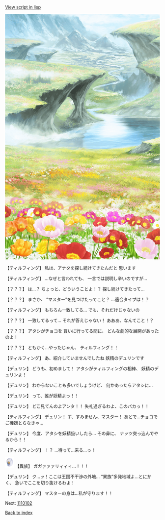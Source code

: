 [View script in lisp](../scripts/1110101.txt)

![flower_garden.png](../images/backgrounds/flower_garden.png)

【ティルフィング】
私は、アナタを探し続けてきたんだと
思います

【ティルフィング】
…なぜと言われても、
一言では説明し辛いのですが…

【？？？】
は…？
ちょっと、どういうことよ！？
探し続けてきたって…

【？？？】
まさか、
“マスター”を見つけたってこと？
…適合タイプは！？

【ティルフィング】
もちろん一致してる…
でも、それだけじゃないの

【？？？】
一致してるって…
それが答えじゃない！
あああ、なんてこと！？

【？？？】
アタシがチョコを
買いに行ってる間に、
どんな劇的な展開があったのよ！

【？？？】
ともかく…やったじゃん、
ティルフィング！！

【ティルフィング】
あ、紹介していませんでしたね
妖精のデュリンです

【デュリン】
どうも、初めまして！
アタシがティルフィングの相棒、
妖精のデュリンよ！

【デュリン】
わからないことも多いでしょうけど、
何かあったらアタシに…

【デュリン】
って、誰が妖精よっ！！

【デュリン】
どこ見てんのよアンタ！！
失礼過ぎるわよ、このバカっ！！

【ティルフィング】
デュリン！
す、すみません、マスター！
あとで…チョコでご機嫌とらなきゃ…

【デュリン】
今度、アタシを妖精扱いしたら…
その鼻に、
ナッツ突っ込んでやるから！！

【ティルフィング】
！？
…待って…来る…っ！

<img src="../images/units/810004.png" alt="810004.png" height="34"/>
【異族】
ガガァァァリィィィ…！！！

【デュリン】
ク…ッ！ここは王国不干渉の外地…
“異族”多発地域よ…とにかく、
急いでここを切り抜けるわよ！

【ティルフィング】
マスターの身は…私が守ります！！

Next: [1110102](1110102.md)

[Back to index](index.md)
